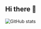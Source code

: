 ## Hi there 👋

![GitHub stats](https://github-readme-stats.vercel.app/api?username=VerneZhong&count_private=true&show_icons=true&theme=default)
<!--
**VerneZhong/VerneZhong** is a ✨ _special_ ✨ repository because its `README.md` (this file) appears on your GitHub profile.

Here are some ideas to get you started:

- 🔭 I’m currently working on ...
- 🌱 I’m currently learning ...
- 👯 I’m looking to collaborate on ...
- 🤔 I’m looking for help with ...
- 💬 Ask me about ...
- 📫 How to reach me: ...
- 😄 Pronouns: ...
- ⚡ Fun fact: ...
-->
